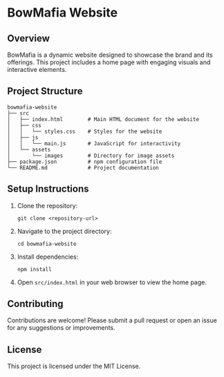 # BowMafia Website

## Overview
BowMafia is a dynamic website designed to showcase the brand and its offerings. This project includes a home page with engaging visuals and interactive elements.

## Project Structure
```
bowmafia-website
├── src
│   ├── index.html        # Main HTML document for the website
│   ├── css
│   │   └── styles.css    # Styles for the website
│   ├── js
│   │   └── main.js       # JavaScript for interactivity
│   └── assets
│       └── images        # Directory for image assets
├── package.json          # npm configuration file
└── README.md             # Project documentation
```

## Setup Instructions
1. Clone the repository:
   ```
   git clone <repository-url>
   ```
2. Navigate to the project directory:
   ```
   cd bowmafia-website
   ```
3. Install dependencies:
   ```
   npm install
   ```
4. Open `src/index.html` in your web browser to view the home page.

## Contributing
Contributions are welcome! Please submit a pull request or open an issue for any suggestions or improvements.

## License
This project is licensed under the MIT License.